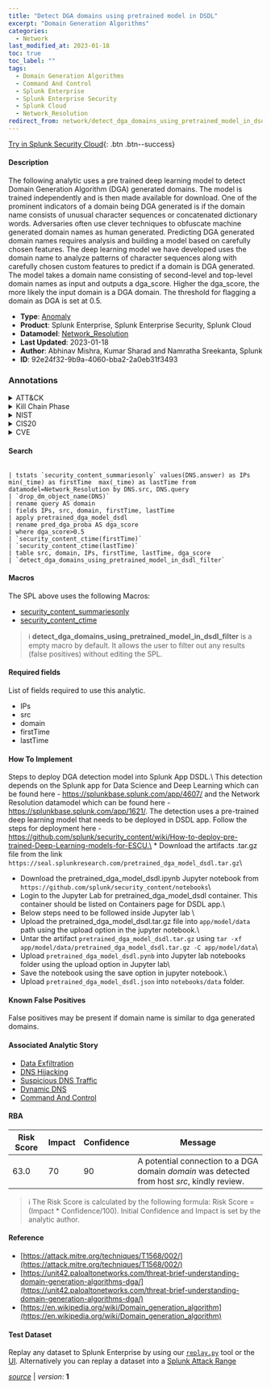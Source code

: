 ```yaml
---
title: "Detect DGA domains using pretrained model in DSDL"
excerpt: "Domain Generation Algorithms"
categories:
  - Network
last_modified_at: 2023-01-18
toc: true
toc_label: ""
tags:
  - Domain Generation Algorithms
  - Command And Control
  - Splunk Enterprise
  - Splunk Enterprise Security
  - Splunk Cloud
  - Network_Resolution
redirect_from: network/detect_dga_domains_using_pretrained_model_in_dsdl/
---
```




[Try in Splunk Security Cloud](https://www.splunk.com/en_us/cyber-security.html){: .btn .btn--success}

#### Description

The following analytic uses a pre trained deep learning model to detect Domain Generation Algorithm (DGA) generated domains. The model is trained independently and is then made available for download. One of the prominent indicators of a domain being DGA generated is if the domain name consists of unusual character sequences or concatenated dictionary words. Adversaries often use clever techniques to obfuscate machine generated domain names as human generated. Predicting DGA generated domain names requires analysis and building a model based on carefully chosen features. The deep learning model we have developed uses the domain name to analyze patterns of character sequences along with carefully chosen custom features to predict if a domain is DGA generated. The model takes a domain name consisting of second-level and top-level domain names as input and outputs a dga_score. Higher the dga_score, the more likely the input domain is a DGA domain. The threshold for flagging a domain as DGA is set at 0.5.

- **Type**: [Anomaly](https://github.com/splunk/security_content/wiki/Detection-Analytic-Types)
- **Product**: Splunk Enterprise, Splunk Enterprise Security, Splunk Cloud
- **Datamodel**: [Network_Resolution](https://docs.splunk.com/Documentation/CIM/latest/User/NetworkResolution)
- **Last Updated**: 2023-01-18
- **Author**: Abhinav Mishra, Kumar Sharad and Namratha Sreekanta, Splunk
- **ID**: 92e24f32-9b9a-4060-bba2-2a0eb31f3493

### Annotations
<details>
  <summary>ATT&CK</summary>

<div markdown="1">

#### [ATT&CK](https://attack.mitre.org/)

| ID          | Technique   | Tactic         |
| ----------- | ----------- |--------------- |
| [T1568.002](https://attack.mitre.org/techniques/T1568/002/) | Domain Generation Algorithms | Command And Control |

</div>
</details>


<details>
  <summary>Kill Chain Phase</summary>

<div markdown="1">

* Command and Control


</div>
</details>


<details>
  <summary>NIST</summary>

<div markdown="1">

* DE.AE



</div>
</details>

<details>
  <summary>CIS20</summary>

<div markdown="1">

* CIS 10



</div>
</details>

<details>
  <summary>CVE</summary>

<div markdown="1">


</div>
</details>


#### Search

```

| tstats `security_content_summariesonly` values(DNS.answer) as IPs min(_time) as firstTime  max(_time) as lastTime from datamodel=Network_Resolution by DNS.src, DNS.query 
| `drop_dm_object_name(DNS)` 
| rename query AS domain 
| fields IPs, src, domain, firstTime, lastTime 
| apply pretrained_dga_model_dsdl 
| rename pred_dga_proba AS dga_score 
| where dga_score>0.5 
| `security_content_ctime(firstTime)`  
| `security_content_ctime(lastTime)` 
| table src, domain, IPs, firstTime, lastTime, dga_score 
| `detect_dga_domains_using_pretrained_model_in_dsdl_filter`
```

#### Macros
The SPL above uses the following Macros:
* [security_content_summariesonly](https://github.com/splunk/security_content/blob/develop/macros/security_content_summariesonly.yml)
* [security_content_ctime](https://github.com/splunk/security_content/blob/develop/macros/security_content_ctime.yml)

> :information_source:
> **detect_dga_domains_using_pretrained_model_in_dsdl_filter** is a empty macro by default. It allows the user to filter out any results (false positives) without editing the SPL.



#### Required fields
List of fields required to use this analytic.
* IPs
* src
* domain
* firstTime
* lastTime



#### How To Implement
Steps to deploy DGA detection model into Splunk App DSDL.\ This detection depends on the Splunk app for Data Science and Deep Learning which can be found here - https://splunkbase.splunk.com/app/4607/ and the Network Resolution datamodel which can be found here - https://splunkbase.splunk.com/app/1621/. The detection uses a pre-trained deep learning model that needs to be deployed in DSDL app. Follow the steps for deployment here - https://github.com/splunk/security_content/wiki/How-to-deploy-pre-trained-Deep-Learning-models-for-ESCU.\ * Download the artifacts .tar.gz file from the link  `https://seal.splunkresearch.com/pretrained_dga_model_dsdl.tar.gz`\
* Download the pretrained_dga_model_dsdl.ipynb Jupyter notebook from `https://github.com/splunk/security_content/notebooks`\
* Login to the Jupyter Lab for pretrained_dga_model_dsdl container. This container should be listed on Containers page for DSDL app.\
* Below steps need to be followed inside Jupyter lab \
* Upload the pretrained_dga_model_dsdl.tar.gz file into `app/model/data` path using the upload option in the jupyter notebook.\
*  Untar the artifact `pretrained_dga_model_dsdl.tar.gz` using `tar -xf app/model/data/pretrained_dga_model_dsdl.tar.gz -C app/model/data`\
* Upload `pretrained_dga_model_dsdl.pynb` into Jupyter lab notebooks folder using the upload option in Jupyter lab\
* Save the notebook using the save option in jupyter notebook.\
* Upload `pretrained_dga_model_dsdl.json` into `notebooks/data` folder.
#### Known False Positives
False positives may be present if domain name is similar to dga generated domains.

#### Associated Analytic Story
* [Data Exfiltration](/stories/data_exfiltration)
* [DNS Hijacking](/stories/dns_hijacking)
* [Suspicious DNS Traffic](/stories/suspicious_dns_traffic)
* [Dynamic DNS](/stories/dynamic_dns)
* [Command And Control](/stories/command_and_control)




#### RBA

| Risk Score  | Impact      | Confidence   | Message      |
| ----------- | ----------- |--------------|--------------|
| 63.0 | 70 | 90 | A potential connection to a DGA domain $domain$ was detected from host $src$, kindly review. |


> :information_source:
> The Risk Score is calculated by the following formula: Risk Score = (Impact * Confidence/100). Initial Confidence and Impact is set by the analytic author.


#### Reference

* [https://attack.mitre.org/techniques/T1568/002/](https://attack.mitre.org/techniques/T1568/002/)
* [https://unit42.paloaltonetworks.com/threat-brief-understanding-domain-generation-algorithms-dga/](https://unit42.paloaltonetworks.com/threat-brief-understanding-domain-generation-algorithms-dga/)
* [https://en.wikipedia.org/wiki/Domain_generation_algorithm](https://en.wikipedia.org/wiki/Domain_generation_algorithm)



#### Test Dataset
Replay any dataset to Splunk Enterprise by using our [`replay.py`](https://github.com/splunk/attack_data#using-replaypy) tool or the [UI](https://github.com/splunk/attack_data#using-ui).
Alternatively you can replay a dataset into a [Splunk Attack Range](https://github.com/splunk/attack_range#replay-dumps-into-attack-range-splunk-server)




[*source*](https://github.com/splunk/security_content/tree/develop/detections/network/detect_dga_domains_using_pretrained_model_in_dsdl.yml) \| *version*: **1**